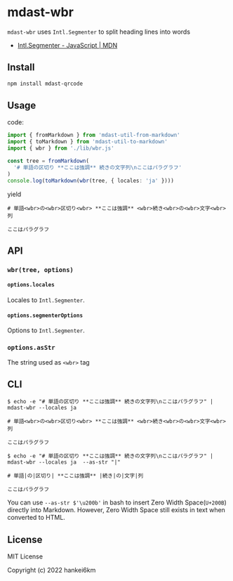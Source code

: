 # mdast-wbr

`mdast-wbr` uses `Intl.Segmenter` to split heading lines into words

- [Intl.Segmenter - JavaScript | MDN](https://developer.mozilla.org/en-US/docs/Web/JavaScript/Reference/Global_Objects/Intl/Segmenter)

## Install

```sh
npm install mdast-qrcode
```

## Usage

code:

```ts
import { fromMarkdown } from 'mdast-util-from-markdown'
import { toMarkdown } from 'mdast-util-to-markdown'
import { wbr } from './lib/wbr.js'

const tree = fromMarkdown(
  '# 単語の区切り **ここは強調** 続きの文字列\nここはパラグラフ'
)
console.log(toMarkdown(wbr(tree, { locales: 'ja' })))
```

yield

```
# 単語<wbr>の<wbr>区切り<wbr> **ここは強調** <wbr>続き<wbr>の<wbr>文字<wbr>列

ここはパラグラフ
```

## API

### `wbr(tree, options)`

#### `options.locales`

Locales to `Intl.Segmenter`.

#### `options.segmenterOptions`

Options to `Intl.Segmenter`.

### `options.asStr`

The string used as `<wbr>` tag

## CLI

```console
$ echo -e "# 単語の区切り **ここは強調** 続きの文字列\nここはパラグラフ" | mdast-wbr --locales ja

# 単語<wbr>の<wbr>区切り<wbr> **ここは強調** <wbr>続き<wbr>の<wbr>文字<wbr>列

ここはパラグラフ

$ echo -e "# 単語の区切り **ここは強調** 続きの文字列\nここはパラグラフ" | mdast-wbr --locales ja  --as-str "|"

# 単語|の|区切り| **ここは強調** |続き|の|文字|列

ここはパラグラフ

```

You can use `--as-str $'\u200b'` in bash to insert Zero Width Space(`U+200B`) directly into Markdown.
However, Zero Width Space still exists in text when converted to HTML.

## License

MIT License

Copyright (c) 2022 hankei6km
